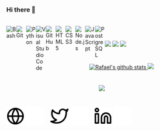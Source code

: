### Hi there 👋

<div style="display: inline_block"><br>
  <img align="left" alt="Bash" width="26px" src="https://cdn.jsdelivr.net/gh/devicons/devicon/icons/bash/bash-original.svg"/>
  <img align="left" alt="Git" width="26px" src="https://cdn.jsdelivr.net/gh/devicons/devicon/icons/git/git-original.svg"/>
  <img align="left" alt="Python" width="26px" src="https://cdn.jsdelivr.net/gh/devicons/devicon/icons/python/python-original.svg"/>
  <img align="left" alt="Visual Studio Code" width="26px" src="https://cdn.jsdelivr.net/gh/devicons/devicon/icons/vscode/vscode-original.svg"/>
  <img align="left" alt="GitHub" width="26px" src="https://user-images.githubusercontent.com/3369400/139448065-39a229ba-4b06-434b-bc67-616e2ed80c8f.png"/>
  <img align="left" alt="HTML5" width="26px" src="https://cdn.jsdelivr.net/gh/devicons/devicon/icons/html5/html5-original.svg"/>
  <img align="left" alt="CSS3" width="26px" src="https://cdn.jsdelivr.net/gh/devicons/devicon/icons/css3/css3-original.svg"/>
  <img align="left" alt="Node.js" width="26px" src="https://cdn.jsdelivr.net/gh/devicons/devicon/icons/nodejs/nodejs-original.svg"/>
  <img align="left" alt="JavaScript" width="26px" src="https://cdn.jsdelivr.net/gh/devicons/devicon/icons/javascript/javascript-original.svg"/>
  <img align="left" alt="PostgreSQL" width="26px" src="https://cdn.jsdelivr.net/gh/devicons/devicon/icons/postgresql/postgresql-original.svg"/>
</div>
          
#

<div>
  <a href="https://rafaelscnunes.github.io" target="_blank"><img src="https://img.shields.io/website?label=rafaelscnunes.github.io&style=for-the-badge&url=https%3A%2F%2Frafaelscnunes.github.io"></a>
  <a href="https://www.linkedin.com/in/rafaelscnunes/" target="_blank"><img src="https://img.shields.io/badge/-LinkedIn-%230077B5?style=for-the-badge&logo=linkedin&logoColor=white" target="_blank"></a> 
  <a href="https://twitter.com/intent/follow?original_referer=https%3A%2F%2Fgithub.com%2Frafaelscnunes&screen_name=rafaelscnunes" target="_blank"><img src="https://img.shields.io/twitter/follow/rafaelscnunes?color=1DA1F2&logo=twitter&style=for-the-badge"></a>
</div>

#

<div align="center">
  <a href="https://rafaelscnunes.github.io">
  <img heigth="200" src="https://github-readme-stats.vercel.app/api?username=rafaelscnunes&show_icons=true&include_all_commits=true&theme=dark&count_private=true" alt="Rafael's github stats" />
  <img heigth="200" src="https://github-readme-stats.vercel.app/api/top-langs/?username=rafaelscnunes&layout=compact&langs_count=16&theme=dark" />
</div>

#

<div align="center">
  <img heigth="200" src="https://github.com/rafaelscnunes/rafaelscnunes/blob/output/github-contribution-grid-snake.svg"/>
</div>

#

[![website](./img/globe-light.svg)](https://rafaelscnunes.github.io#gh-light-mode-only)
[![website](./img/globe-dark.svg)](https://rafaelscnunes.github.io#gh-dark-mode-only)
&nbsp;&nbsp;
[![website](./img/twitter-light.svg)](https://twitter.com/rafaelscnunes#gh-light-mode-only)
[![website](./img/twitter-dark.svg)](https://twitter.com/rafaelscnunes#gh-dark-mode-only)
&nbsp;&nbsp;
[![website](./img/linkedin-light.svg)](https://linkedin.com/in/rafaelscnunes#gh-light-mode-only)
[![website](./img/linkedin-dark.svg)](https://linkedin.com/in/rafaelscnunes#gh-dark-mode-only)


[website]: https://rafaelscnunes.github.io
[linkedin]: https://www.linkedin.com/in/rafaelscnunes/
[github]: https://github.com/rafaelscnunes
[medium]: https://medium.com/@rafaelscnunes
[twitter]: https://twitter.com/rafaelscnunes
[youtube]: https://www.youtube.com/channel/UC3XAcR9KyLrgbsQ3xPCwwGw

<!--
### Hi there 👋

![Snake animation](https://github.com/rafaelscnunes/rafaelscnunes/blob/output/github-contribution-grid-snake.svg)

**rafaelscnunes/rafaelscnunes** is a ✨ _special_ ✨ repository because its `README.md` (this file) appears on your GitHub profile.

Here are some ideas to get you started:


- 🌱 I’m currently learning OpenLDAP, Gitea, Jenkins, Docker, etc.
- 👯 I’m looking to collaborate on Data Science Projects
- 🤔 I’m looking for help with Infra as Code
- 💬 Ask me about what ever you want
- 📫 How to reach me: ...
- 😄 Pronouns: ...
- ⚡ Fun fact: ...

---
## Social networks (HTML)
<a href="https://discord.gg/wagxzStdcR" target="_blank"><img src="https://img.shields.io/badge/Discord-7289DA?style=for-the-badge&logo=discord&logoColor=white" target="_blank"></a> 

<a href="https://www.youtube.com/channel/UC3XAcR9KyLrgbsQ3xPCwwGw" target="_blank"><img src="https://img.shields.io/badge/YouTube-FF0000?style=for-the-badge&logo=youtube&logoColor=white" target="_blank"></a>

<a href="https://instagram.com/rafaelscnunes" target="_blank"><img src="https://img.shields.io/badge/-Instagram-%23E4405F?style=for-the-badge&logo=instagram&logoColor=white" target="_blank"></a>

<a href="https://www.twitch.tv/rafaelscnunes" target="_blank"><img src="https://img.shields.io/badge/Twitch-9146FF?style=for-the-badge&logo=twitch&logoColor=white" target="_blank"></a>

<a href = "mailto:rafaelscnunes@gmail.com"><img src="https://img.shields.io/badge/-Gmail-%23333?style=for-the-badge&logo=gmail&logoColor=white" target="_blank"></a>


## Social networks (Markdown)
[![YouTube Channel Subscribers](https://img.shields.io/youtube/channel/subscribers/UC3XAcR9KyLrgbsQ3xPCwwGw?logo=youtube&logoColor=red&style=for-the-badge)][youtube]

[![Website](https://img.shields.io/website?label=rafaelscnunes.github.io&style=for-the-badge&url=https%3A%2F%2Frafaelscnunes.github.io)](https://rafaelscnunes.github.io)

[![Twitter Follow](https://img.shields.io/twitter/follow/rafaelscnunes?color=1DA1F2&logo=twitter&style=for-the-badge)](https://twitter.com/intent/follow?original_referer=https%3A%2F%2Fgithub.com%2Frafaelscnunes&screen_name=rafaelscnunes)

-->
